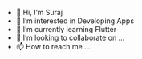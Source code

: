 - 👋 Hi, I’m Suraj
- 👀 I’m interested in Developing Apps
- 🌱 I’m currently learning Flutter
- 💞️ I’m looking to collaborate on ...
- 📫 How to reach me ...


